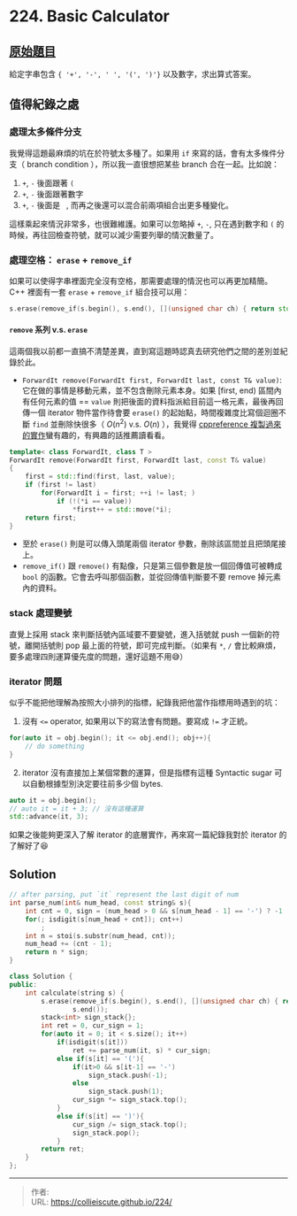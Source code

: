 # 224. Basic Calculator


## [原始題目](https://leetcode.com/problems/basic-calculator/)
給定字串包含 `{ '+', '-', ' ', '(', ')'}` 以及數字，求出算式答案。  

## 值得紀錄之處
### 處理太多條件分支
我覺得這題最麻煩的坑在於符號太多種了。如果用 `if` 來寫的話，會有太多條件分支（ branch condition ），所以我一直很想把某些 branch 合在一起。比如說：  
1. `+`, `-` 後面跟著 `(`
1. `+`, `-` 後面跟著數字
2. `+`, `-` 後面是 ` `, 而再之後還可以混合前兩項組合出更多種變化。  

這樣乘起來情況非常多，也很難維護。如果可以忽略掉 `+`, `-`, 只在遇到數字和 `(` 的時候，再往回檢查符號，就可以減少需要列舉的情況數量了。
### 處理空格： `erase` + `remove_if`
如果可以使得字串裡面完全沒有空格，那需要處理的情況也可以再更加精簡。 C++ 裡面有一套 `erase` + `remove_if` 組合技可以用：
```c++
s.erase(remove_if(s.begin(), s.end(), [](unsigned char ch) { return std::isspace(ch); }), s.end());
```

#### `remove` 系列 v.s. `erase`
這兩個我以前都一直搞不清楚差異，直到寫這題時認真去研究他們之間的差別並紀錄於此。
- `ForwardIt remove(ForwardIt first, ForwardIt last, const T& value)`: 它在做的事情是移動元素，並不包含刪除元素本身。如果 [first, end) 區間內有任何元素的值 == `value` 則把後面的資料指派給目前這一格元素，最後再回傳一個 iterator 物件當作待會要 `erase()` 的起始點，時間複雜度比寫個迴圈不斷 `find` 並刪除快很多（ $O(n^2)$ v.s. $O(n)$ ），我覺得 [cppreference 複製過來的實作](https://en.cppreference.com/w/cpp/algorithm/remove)蠻有趣的，有興趣的話推薦讀看看。
```c++
template< class ForwardIt, class T >
ForwardIt remove(ForwardIt first, ForwardIt last, const T& value)
{
	first = std::find(first, last, value);
	if (first != last)
		for(ForwardIt i = first; ++i != last; )
			if (!(*i == value))
				*first++ = std::move(*i);
	return first;
}
```
- 至於 `erase()` 則是可以傳入頭尾兩個 iterator 參數，刪除該區間並且把頭尾接上。
- `remove_if()` 跟 `remove()` 有點像，只是第三個參數是放一個回傳值可被轉成 `bool` 的函數。它會去呼叫那個函數，並從回傳值判斷要不要 remove 掉元素內的資料。

### stack 處理變號
直覺上採用 stack 來判斷括號內區域要不要變號，進入括號就 push 一個新的符號，離開括號則 pop 最上面的符號，即可完成判斷。（如果有 `*`, `/` 會比較麻煩，要多處理四則運算優先度的問題，還好這題不用😅）

### iterator 問題
似乎不能把他理解為按照大小排列的指標，紀錄我把他當作指標用時遇到的坑：
1. 沒有 `<=` operator, 如果用以下的寫法會有問題。要寫成 `!=` 才正統。
```c++
for(auto it = obj.begin(); it <= obj.end(); obj++){
	// do something
}
```
2. iterator 沒有直接加上某個常數的運算，但是指標有這種 Syntactic sugar 可以自動根據型別決定要往前多少個 bytes.
```c++
auto it = obj.begin();
// auto it = it + 3; // 沒有這種運算
std::advance(it, 3);
```

如果之後能夠更深入了解 iterator 的底層實作，再來寫一篇紀錄我對於 iterator 的了解好了😆

## Solution

```c++
// after parsing, put `it` represent the last digit of num
int parse_num(int& num_head, const string& s){
	int cnt = 0, sign = (num_head > 0 && s[num_head - 1] == '-') ? -1 : 1;
	for(; isdigit(s[num_head + cnt]); cnt++)
		;
	int n = stoi(s.substr(num_head, cnt));
	num_head += (cnt - 1);
	return n * sign;
}

class Solution {
public:
	int calculate(string s) {
		s.erase(remove_if(s.begin(), s.end(), [](unsigned char ch) { return std::isspace(ch); }),
				s.end());
		stack<int> sign_stack{};
		int ret = 0, cur_sign = 1;
		for(auto it = 0; it < s.size(); it++)
			if(isdigit(s[it]))
				ret += parse_num(it, s) * cur_sign;
			else if(s[it] == '('){
				if(it>0 && s[it-1] == '-')
					sign_stack.push(-1);
				else
					sign_stack.push(1);
				cur_sign *= sign_stack.top();
			}
			else if(s[it] == ')'){
				cur_sign /= sign_stack.top();
				sign_stack.pop();
			}
		return ret;
	}
};
```

---

> 作者:   
> URL: https://collieiscute.github.io/224/  


